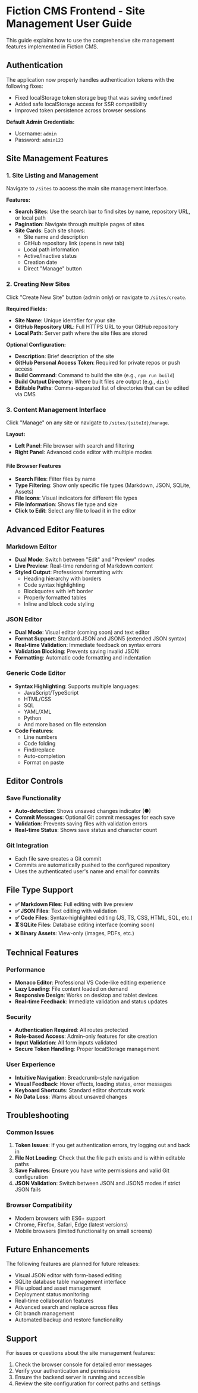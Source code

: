 # Fiction CMS Frontend - Site Management User Guide

This guide explains how to use the comprehensive site management features implemented in Fiction CMS.

## Authentication

The application now properly handles authentication tokens with the following fixes:
- Fixed localStorage token storage bug that was saving `undefined`
- Added safe localStorage access for SSR compatibility
- Improved token persistence across browser sessions

**Default Admin Credentials:**
- Username: `admin`
- Password: `admin123`

## Site Management Features

### 1. Site Listing and Management

Navigate to `/sites` to access the main site management interface.

**Features:**
- **Search Sites**: Use the search bar to find sites by name, repository URL, or local path
- **Pagination**: Navigate through multiple pages of sites
- **Site Cards**: Each site shows:
  - Site name and description
  - GitHub repository link (opens in new tab)
  - Local path information
  - Active/Inactive status
  - Creation date
  - Direct "Manage" button

### 2. Creating New Sites

Click "Create New Site" button (admin only) or navigate to `/sites/create`.

**Required Fields:**
- **Site Name**: Unique identifier for your site
- **GitHub Repository URL**: Full HTTPS URL to your GitHub repository
- **Local Path**: Server path where the site files are stored

**Optional Configuration:**
- **Description**: Brief description of the site
- **GitHub Personal Access Token**: Required for private repos or push access
- **Build Command**: Command to build the site (e.g., `npm run build`)
- **Build Output Directory**: Where built files are output (e.g., `dist`)
- **Editable Paths**: Comma-separated list of directories that can be edited via CMS

### 3. Content Management Interface

Click "Manage" on any site or navigate to `/sites/{siteId}/manage`.

**Layout:**
- **Left Panel**: File browser with search and filtering
- **Right Panel**: Advanced code editor with multiple modes

#### File Browser Features
- **Search Files**: Filter files by name
- **Type Filtering**: Show only specific file types (Markdown, JSON, SQLite, Assets)
- **File Icons**: Visual indicators for different file types
- **File Information**: Shows file type and size
- **Click to Edit**: Select any file to load it in the editor

## Advanced Editor Features

### Markdown Editor
- **Dual Mode**: Switch between "Edit" and "Preview" modes
- **Live Preview**: Real-time rendering of Markdown content
- **Styled Output**: Professional formatting with:
  - Heading hierarchy with borders
  - Code syntax highlighting
  - Blockquotes with left border
  - Properly formatted tables
  - Inline and block code styling

### JSON Editor
- **Dual Mode**: Visual editor (coming soon) and text editor
- **Format Support**: Standard JSON and JSON5 (extended JSON syntax)
- **Real-time Validation**: Immediate feedback on syntax errors
- **Validation Blocking**: Prevents saving invalid JSON
- **Formatting**: Automatic code formatting and indentation

### Generic Code Editor
- **Syntax Highlighting**: Supports multiple languages:
  - JavaScript/TypeScript
  - HTML/CSS
  - SQL
  - YAML/XML
  - Python
  - And more based on file extension
- **Code Features**:
  - Line numbers
  - Code folding
  - Find/replace
  - Auto-completion
  - Format on paste

## Editor Controls

### Save Functionality
- **Auto-detection**: Shows unsaved changes indicator (●)
- **Commit Messages**: Optional Git commit messages for each save
- **Validation**: Prevents saving files with validation errors
- **Real-time Status**: Shows save status and character count

### Git Integration
- Each file save creates a Git commit
- Commits are automatically pushed to the configured repository
- Uses the authenticated user's name and email for commits

## File Type Support

- **✅ Markdown Files**: Full editing with live preview
- **✅ JSON Files**: Text editing with validation
- **✅ Code Files**: Syntax-highlighted editing (JS, TS, CSS, HTML, SQL, etc.)
- **⏳ SQLite Files**: Database editing interface (coming soon)
- **❌ Binary Assets**: View-only (images, PDFs, etc.)

## Technical Features

### Performance
- **Monaco Editor**: Professional VS Code-like editing experience
- **Lazy Loading**: File content loaded on demand
- **Responsive Design**: Works on desktop and tablet devices
- **Real-time Feedback**: Immediate validation and status updates

### Security
- **Authentication Required**: All routes protected
- **Role-based Access**: Admin-only features for site creation
- **Input Validation**: All form inputs validated
- **Secure Token Handling**: Proper localStorage management

### User Experience
- **Intuitive Navigation**: Breadcrumb-style navigation
- **Visual Feedback**: Hover effects, loading states, error messages
- **Keyboard Shortcuts**: Standard editor shortcuts work
- **No Data Loss**: Warns about unsaved changes

## Troubleshooting

### Common Issues

1. **Token Issues**: If you get authentication errors, try logging out and back in
2. **File Not Loading**: Check that the file path exists and is within editable paths
3. **Save Failures**: Ensure you have write permissions and valid Git configuration
4. **JSON Validation**: Switch between JSON and JSON5 modes if strict JSON fails

### Browser Compatibility
- Modern browsers with ES6+ support
- Chrome, Firefox, Safari, Edge (latest versions)
- Mobile browsers (limited functionality on small screens)

## Future Enhancements

The following features are planned for future releases:
- Visual JSON editor with form-based editing
- SQLite database table management interface
- File upload and asset management
- Deployment status monitoring
- Real-time collaboration features
- Advanced search and replace across files
- Git branch management
- Automated backup and restore functionality

## Support

For issues or questions about the site management features:
1. Check the browser console for detailed error messages
2. Verify your authentication and permissions
3. Ensure the backend server is running and accessible
4. Review the site configuration for correct paths and settings
